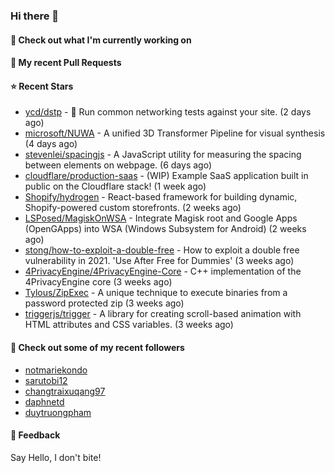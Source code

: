 ### Hi there 👋

#### 👷 Check out what I'm currently working on

#### 🔨 My recent Pull Requests


#### ⭐ Recent Stars

- [ycd/dstp](https://github.com/ycd/dstp) - 🧪 Run common networking tests against your site. (2 days ago)
- [microsoft/NUWA](https://github.com/microsoft/NUWA) - A unified 3D Transformer Pipeline for visual synthesis (4 days ago)
- [stevenlei/spacingjs](https://github.com/stevenlei/spacingjs) - A JavaScript utility for measuring the spacing between elements on webpage. (6 days ago)
- [cloudflare/production-saas](https://github.com/cloudflare/production-saas) - (WIP) Example SaaS application built in public on the Cloudflare stack! (1 week ago)
- [Shopify/hydrogen](https://github.com/Shopify/hydrogen) - React-based framework for building dynamic, Shopify-powered custom storefronts. (2 weeks ago)
- [LSPosed/MagiskOnWSA](https://github.com/LSPosed/MagiskOnWSA) - Integrate Magisk root and Google Apps (OpenGApps) into WSA (Windows Subsystem for Android) (2 weeks ago)
- [stong/how-to-exploit-a-double-free](https://github.com/stong/how-to-exploit-a-double-free) - How to exploit a double free vulnerability in 2021. &#39;Use After Free for Dummies&#39; (3 weeks ago)
- [4PrivacyEngine/4PrivacyEngine-Core](https://github.com/4PrivacyEngine/4PrivacyEngine-Core) - C&#43;&#43; implementation of the 4PrivacyEngine core (3 weeks ago)
- [Tylous/ZipExec](https://github.com/Tylous/ZipExec) - A unique technique to execute binaries from a password protected zip (3 weeks ago)
- [triggerjs/trigger](https://github.com/triggerjs/trigger) - A library for creating scroll-based animation with HTML attributes and CSS variables. (3 weeks ago)

#### 👯 Check out some of my recent followers

- [notmariekondo](https://github.com/notmariekondo)
- [sarutobi12](https://github.com/sarutobi12)
- [changtraixuqang97](https://github.com/changtraixuqang97)
- [daphnetd](https://github.com/daphnetd)
- [duytruongpham](https://github.com/duytruongpham)

#### 💬 Feedback

Say Hello, I don't bite!